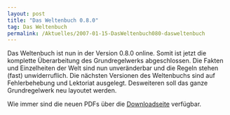 ```yaml
---
layout: post
title: "Das Weltenbuch 0.8.0"
tag: Das Weltenbuch
permalink: /Aktuelles/2007-01-15-DasWeltenbuch080-dasweltenbuch
---
```


Das Weltenbuch ist nun in der Version 0.8.0 online. Somit ist jetzt die komplette Überarbeitung des Grundregelwerks abgeschlossen. Die Fakten und Einzelheiten der Welt sind nun unveränderbar und die Regeln stehen (fast) unwiderruflich. Die nächsten Versionen des Weltenbuchs sind auf Fehlerbehebung und Lektoriat ausgelegt. Desweiteren soll das ganze Grundregelwerk neu layoutet werden.

Wie immer sind die neuen PDFs über die [Downloadseite](https://dasweltenbuch.jcgames.de/Publikationen/) verfügbar.
